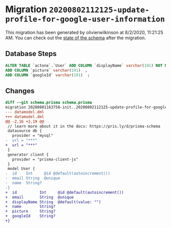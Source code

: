 # Migration `20200802112125-update-profile-for-google-user-information`

This migration has been generated by olivierwilkinson at 8/2/2020, 11:21:25 AM.
You can check out the [state of the schema](./schema.prisma) after the migration.

## Database Steps

```sql
ALTER TABLE `actone`.`User` ADD COLUMN `displayName` varchar(191) NOT NULL DEFAULT '',
ADD COLUMN `picture` varchar(191)  ,
ADD COLUMN `googleId` varchar(191)  ;
```

## Changes

```diff
diff --git schema.prisma schema.prisma
migration 20200801163758-init..20200802112125-update-profile-for-google-user-information
--- datamodel.dml
+++ datamodel.dml
@@ -2,16 +2,19 @@
 // learn more about it in the docs: https://pris.ly/d/prisma-schema
 datasource db {
   provider = "mysql"
-  url = "***"
+  url = "***"
 }
 generator client {
   provider = "prisma-client-js"
 }
 model User {
-  id    Int     @id @default(autoincrement())
-  email String  @unique
-  name  String?
-}
+  id          Int     @id @default(autoincrement())
+  email       String  @unique
+  displayName String  @default(value: "")
+  name        String?
+  picture     String?
+  googleId    String?
+}
```


